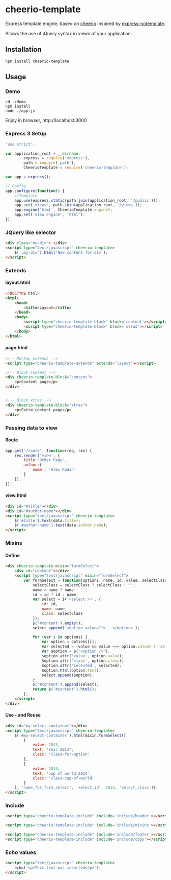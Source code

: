cheerio-template
==================

Express template engine, based on [cheerio](https://github.com/MatthewMueller/cheerio) inspired by
[express-notemplate](https://github.com/kapouer/express-notemplate).

Allows the use of jQuery syntax in views of your application.


## Installation
`npm install cheerio-template`

## Usage

### Demo

```shell
cd ./demo
npm install
node ./app.js
```

Enjoy in browser, http://localhost:3000

### Express 3 Setup
```js
'use strict';

var application_root = __dirname,
        express = require('express'),
        path = require('path'),
        CheerioTemplate = require('cheerio-template');

var app = express();

// Config
app.configure(function() {
    //Template
    app.use(express.static(path.join(application_root, '/public')));
    app.set('views', path.join(application_root, '/views'));
    app.engine('html', CheerioTemplate.engine);
    app.set('view engine', 'html');
});
```

### JQuery like selector
```html
<div class="my-div"> </div>
<script type="text/javascript" cheerio-template>
    $('.my-div').html('New content for div');
</script>
```

### Extends
#### layout.html
```html
<!DOCTYPE html>
<html>
    <head>
        <title>Layout</title>
    </head>
    <body>
        <script type="cheerio-template-block" block='content'></script>
        <script type="cheerio-template-block" block='xtras'></script>
    </body>
</html>
```

#### page.html
```html
<!-- Markup extends -->
<script type="cheerio-template-extends" extends='layout'></script>

<!-- Block Content -->
<div cheerio-template-block="content">
    <p>Content page</p>
</div>


<!-- Block xtras -->
<div cheerio-template-block="xtras">
    <p>Extra content page</p>
</div>
```


### Passing data to view
#### Route
```js
app.get('/route', function(req, res) {
    res.render('view', {
        title:'Other Page',
        author:{
            name : 'Alex Rodin'
        }
    });
});
```
#### view.html
```html
<div id="#title"></div>
<div id="#author-name"></div>
<script type="text/javascript" cheerio-template>
    $('#title').text(data.title);
    $('#author-name').text(data.author.name);
</script>
```



### Mixins
#### Define
```html
<div cheerio-template-mixin="formSelect">
    <div id="content"></div>
    <script type="text/javascript" mixin="formSelect">
        var formSelect = function(options, name, id, value, selectClass) {
            selectClass = selectClass ? selectClass : '';
            name = name ? name : '';
            id = id ? id : name;
            var select = $('<select />', {
                id: id,
                name: name,
                class: selectClass
            });
            $('#content').empty();
            select.append('<option value="">...</option>');

            for (var i in options) {
                var option = options[i];
                var selected = (value && value === option.value) ? 'selected' : undefined;
                var $option = $('<option />');
                $option.attr('value', option.value);
                $option.attr('class', option.class);
                $option.attr('selected', selected);
                $option.html(option.text);
                select.append($option);
            }
            $('#content').append(select);
            return $('#content').html();
        };
    </script>
</div>
```
#### Use - and Reuse
```html
<div id="my-select-container"></div>
<script type="text/javascript" cheerio-template>
    $('#my-select-container').html(mixin.formSelect([
        {
            value: 2013,
            text: 'Year 2013',
            class: 'class-for-option'
        },
        {
            value: 2014,
            text: 'cup of world 2014',
            class: 'class-cup-of-world'
        }
    ], 'name_for_form_select', 'select_id', 2013, 'select_class'));
</script>
```


### Include
```html
<script type="cheerio-template-include" include='include/header'></script>

<script type="cheerio-template-include" include='include/mixins'></script>

<script type="cheerio-template-include" include='include/footer'></script>
<script type="cheerio-template-include" include='include/copy'></script>
```


### Echo values
```html
<script type="text/javascript" cheerio-template>
    echo('<p>This text was inserted</p>');
</script>
